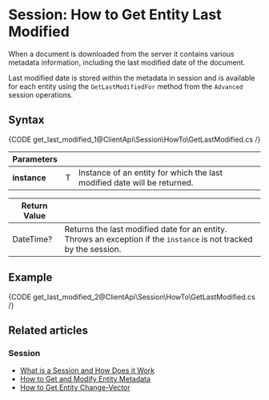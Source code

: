 # Session: How to Get Entity Last Modified 

When a document is downloaded from the server it contains various metadata information, including the last modified date of the document.  

Last modified date is stored within the metadata in session and is available for each entity using the `GetLastModifiedFor` method from the `Advanced` session operations.

## Syntax

{CODE get_last_modified_1@ClientApi\Session\HowTo\GetLastModified.cs /}

| Parameters | | |
| ------------- | ------------- | ----- |
| **instance** | T | Instance of an entity for which the last modified date will be returned. |

| Return Value | |
| ------------- | ----- |
| DateTime? | Returns the last modified date for an entity. Throws an exception if the `instance` is not tracked by the session. |


## Example

{CODE get_last_modified_2@ClientApi\Session\HowTo\GetLastModified.cs /}

## Related articles

### Session

- [What is a Session and How Does it Work](../../../client-api/session/what-is-a-session-and-how-does-it-work)
- [How to Get and Modify Entity Metadata](../../../client-api/session/how-to/get-and-modify-entity-metadata)
- [How to Get Entity Change-Vector](../../../client-api/session/how-to/get-entity-change-vector)

